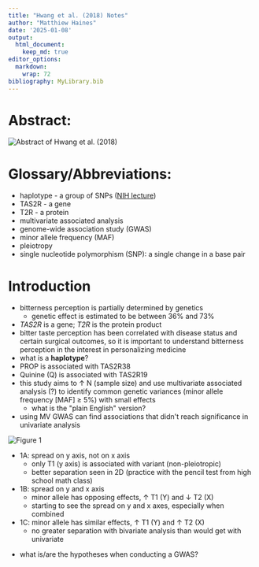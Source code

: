```yaml
---
title: "Hwang et al. (2018) Notes"
author: "Matthiew Haines"
date: '2025-01-08'
output: 
  html_document:
    keep_md: true
editor_options: 
  markdown: 
    wrap: 72
bibliography: MyLibrary.bib
---
```

# Abstract: 
![*Abstract of Hwang et al. (2018)*](C:/Users/Matthiew/Documents/Research/Candidacy/JournalClub/CandidacyJournalClub/Hwang18Abstract.png)  

# Glossary/Abbreviations:
- haplotype - a group of SNPs ([NIH lecture](https://youtu.be/HHvdupHgeFg?si=zvgAl1gHi0-YxVmt))  
- TAS2R - a gene  
- T2R - a protein  
- multivariate associated analysis  
- genome-wide association study (GWAS)  
- minor allele frequency (MAF)  
- pleiotropy  
- single nucleotide polymorphism (SNP): a single change in a base pair
  
# Introduction  
- bitterness perception is partially determined by genetics  
  + genetic effect is estimated to be between 36% and 73%
- *TAS2R* is a gene; *T2R* is the protein product
- bitter taste perception has been correlated with disease status and certain surgical outcomes, so it is important to understand bitterness perception in the interest in personalizing medicine  
- what is a **haplotype**?
- PROP is associated with TAS2R38
- Quinine (Q) is associated with TAS2R19
- this study aims to $\uparrow$ N (sample size) and use multivariate associated analysis (?) to identify common genetic variances (minor allele frequency [MAF] $\geq$ 5%) with small effects  
  + what is the "plain English" version?
- using MV GWAS can find associations that didn't reach significance in univariate analysis

![**Figure 1**](https://media.springernature.com/full/springer-static/image/art%3A10.1186%2Fs12864-018-5058-2/MediaObjects/12864_2018_5058_Fig1_HTML.png?as=webp)  

  + 1A: spread on y axis, not on x axis
    + only T1 (y axis) is associated with variant (non-pleiotropic)
    + better separation seen in 2D (practice with the pencil test from high school math class)
  + 1B: spread on y and x axis
    + minor allele has opposing effects, $\uparrow$ T1 (Y) and $\downarrow$ T2 (X)
    + starting to see the spread on y and x axes, especially when combined
  + 1C: minor allele has similar effects, $\uparrow$ T1 (Y) and $\uparrow$ T2 (X)
    + no greater separation with bivariate analysis than would get with univariate
    
- what is/are the hypotheses when conducting a GWAS?

